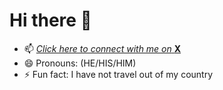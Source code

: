 # Hi there 👋

- 📫 [*Click here to connect with me on* **X**](https//twitter/tjbestkonnect)
- 😄 Pronouns: (HE/HIS/HIM)
- ⚡ Fun fact: I have not travel out of my country

